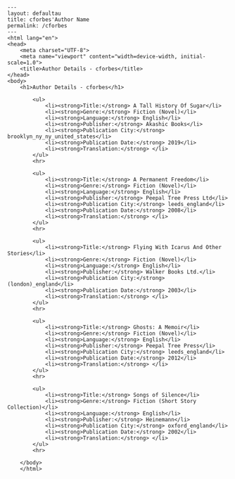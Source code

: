 
    ---
    layout: defaultau
    title: cforbes'Author Name 
    permalink: /cforbes
    ---
    <html lang="en">
    <head>
        <meta charset="UTF-8">
        <meta name="viewport" content="width=device-width, initial-scale=1.0">
        <title>Author Details - cforbes</title>
    </head>
    <body>
        <h1>Author Details - cforbes</h1>
        
            <ul>
                <li><strong>Title:</strong> A Tall History Of Sugar</li>
                <li><strong>Genre:</strong> Fiction (Novel)</li>
                <li><strong>Language:</strong> English</li>
                <li><strong>Publisher:</strong> Akashic Books</li>
                <li><strong>Publication City:</strong> brooklyn_ny_ny_united_states</li>
                <li><strong>Publication Date:</strong> 2019</li>
                <li><strong>Translation:</strong> </li>
            </ul>
            <hr>
            
            <ul>
                <li><strong>Title:</strong> A Permanent Freedom</li>
                <li><strong>Genre:</strong> Fiction (Novel)</li>
                <li><strong>Language:</strong> English</li>
                <li><strong>Publisher:</strong> Peepal Tree Press Ltd</li>
                <li><strong>Publication City:</strong> leeds_england</li>
                <li><strong>Publication Date:</strong> 2008</li>
                <li><strong>Translation:</strong> </li>
            </ul>
            <hr>
            
            <ul>
                <li><strong>Title:</strong> Flying With Icarus And Other Stories</li>
                <li><strong>Genre:</strong> Fiction (Novel)</li>
                <li><strong>Language:</strong> English</li>
                <li><strong>Publisher:</strong> Walker Books Ltd.</li>
                <li><strong>Publication City:</strong> (london)_england</li>
                <li><strong>Publication Date:</strong> 2003</li>
                <li><strong>Translation:</strong> </li>
            </ul>
            <hr>
            
            <ul>
                <li><strong>Title:</strong> Ghosts: A Memoir</li>
                <li><strong>Genre:</strong> Fiction (Novel)</li>
                <li><strong>Language:</strong> English</li>
                <li><strong>Publisher:</strong> Peepal Tree Press</li>
                <li><strong>Publication City:</strong> leeds_england</li>
                <li><strong>Publication Date:</strong> 2012</li>
                <li><strong>Translation:</strong> </li>
            </ul>
            <hr>
            
            <ul>
                <li><strong>Title:</strong> Songs of Silence</li>
                <li><strong>Genre:</strong> Fiction (Short Story Collection)</li>
                <li><strong>Language:</strong> English</li>
                <li><strong>Publisher:</strong> Heinemann</li>
                <li><strong>Publication City:</strong> oxford_england</li>
                <li><strong>Publication Date:</strong> 2002</li>
                <li><strong>Translation:</strong> </li>
            </ul>
            <hr>
            
        </body>
        </html>
        